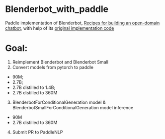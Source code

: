 # Blenderbot_with_paddle
Paddle implementation of Blenderbot, [Recipes for building an open-domain chatbot](https://aclanthology.org/2021.eacl-main.24.pdf), with help of its [original implementation code](https://github.com/huggingface/transformers/tree/master/src/transformers/models/blenderbot)

# Goal:
1. Reimplement Blenderbot and Blenderbot Small
2. Convert models from pytorch to paddle 
  - 90M; 
  - 2.7B; 
  - 2.7B distilled to 1.4B; 
  - 2.7B distilled to 360M
3. BlenderbotForConditionalGeneration model & BlenderbotSmallForConditionalGeneration model inference
  - 90M
  - 2.7B distilled to 360M
4. Submit PR to PaddleNLP
